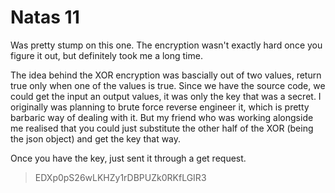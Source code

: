 # Natas 11

Was pretty stump on this one. The encryption wasn't exactly hard once you figure it out, but definitely took me a long time. 

The idea behind the XOR encryption was bascially out of two values, return true only when one of the values is true. Since we have the source code, we could get the input an output values, it was only the key that was a secret. I originally was planning to brute force reverse engineer it, which is pretty barbaric way of dealing with it. But my friend who was working alongside me realised that you could just substitute the other half of the XOR (being the json object) and get the key that way. 

Once you have the key, just sent it through a get request.

> EDXp0pS26wLKHZy1rDBPUZk0RKfLGIR3